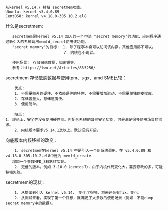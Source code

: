 	
	从kernel v5.14.7 移植 secretmem功能。
	Ubuntu: kernel v5.4.0.89
	CentOS8: kernel v4.18.0-305.10.2.el8


什么是secretmem:

       secretmem是kernel v5.14 加入的一个申请 "secret memory"的功能，应用程序通过新引入的系统调用memfd_secret使用该功能。
       "secret memory"的目标： 1. 除了程序本身可以访问该内存，其他应用都不可以。
                              2. 内核也不可以。

       使用场景： 存储敏感数据，如密钥等。
       参考：https://lwn.net/Articles/865256/


secretmem 存储敏感数据与使用tpm、sgx、amd SME比较：

        优点：
        1. 不需要额外的硬件、不依赖硬件的特性、不需要增加驱动、不需要单独的支撑库。
        2. 存储容量大，存储速度快。
        3. 使用简单。

        缺点： 
	1. 理论上，安全性没有使用硬件高。但配合系统的其他安全功能, 可是满足很多使用场景的需求。
        2. 内核版本要求v5.14.1及以上。默认没有开启。

向底版本内核移植的改变：

        1. secretmem在kernel v5.14 中是引入一个新系统调用。在 v5.4.0.89 和 v4.18.0-305.10.2.el8中是为 memfd_create
	   增加一个参数MFD_SECRET实现。
        2. 更低的版本，例如 3.10.0（centos7），由于内核代码变化大，需要修改的多，可能移植失败。


secretmem的现状：

        1. 从提出到引入 kernel v5.14， 变化了很多。将来还会有fix、变化。
        2. 从测试来看，实现了第一个目标，就满足了大多数的使用场景（例如：不能dump secret memory中的数据）。
